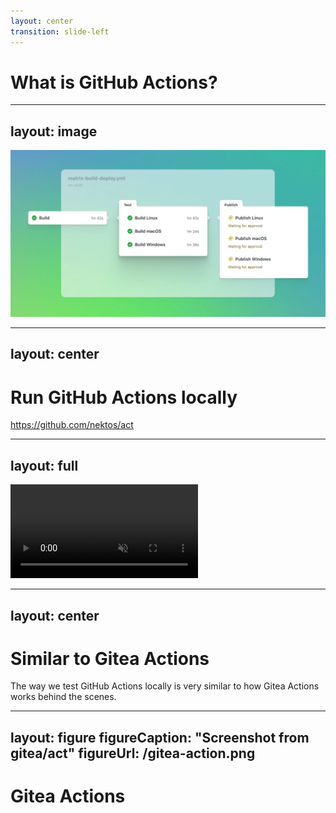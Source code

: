 ```yaml
---
layout: center
transition: slide-left
---
```


# What is GitHub Actions?

<!--
  GitHub Actions is a CI/CD service that makes it easy to automate all your software workflows.
-->

---
layout: image
---

![GitHub Actions](../public/github-action.webp)

---
layout: center
---

# Run GitHub Actions locally
https://github.com/nektos/act

---
layout: full
---

<div class="flex justify-center">
  <video controls class="w-3/4" autoplay muted>
    <source src="/run-workflow-locally.mp4" type="video/mp4">
    Your browser does not support the video tag.
  </video>
</div>

---
layout: center
---

# Similar to Gitea Actions

The way we test GitHub Actions locally is very similar to how Gitea Actions works behind the scenes.

---
layout: figure
figureCaption: "Screenshot from gitea/act"
figureUrl: /gitea-action.png
---

# Gitea Actions

